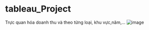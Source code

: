 # tableau_Project
Trực quan hóa doanh thu và theo từng loại, khu vực,năm,...
![image](https://github.com/noobpisces/tableau_Project/assets/134847108/2945d5c0-e109-4310-ac6d-849a5dcbbe8a)

